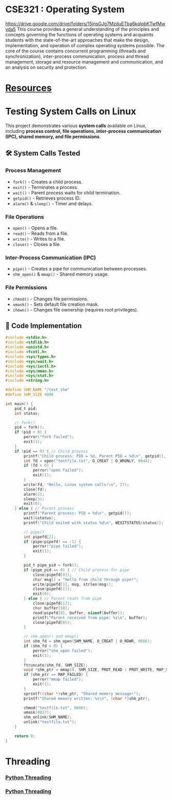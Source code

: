 # CSE321 : Operating System
https://drive.google.com/drive/folders/15jnsGJg7MzduETba6kqlpbKTwfMwyda5
This course provides a general understanding of the principles and concepts governing the functions of operating systems and acquaints students with the state-of-the-art approaches that make the design, implementation, and operation of complex operating systems possible. The core of the course contains concurrent programming (threads and synchronization), inter-process communication, process and thread management, storage and resource management and communication, and an analysis on security and protection.


# [Resources](https://drive.google.com/drive/folders/1gCcrq_xkHRbx9HU8-1Cwa2NOi7JqocKX)


# Testing System Calls on Linux

This project demonstrates various **system calls** available on Linux, including **process control, file operations, inter-process communication (IPC), shared memory, and file permissions**.

## 🛠 System Calls Tested

### **Process Management**
- `fork()` - Creates a child process.
- `exit()` - Terminates a process.
- `wait()` - Parent process waits for child termination.
- `getpid()` - Retrieves process ID.
- `alarm()` & `sleep()` - Timer and delays.

### **File Operations**
- `open()` - Opens a file.
- `read()` - Reads from a file.
- `write()` - Writes to a file.
- `close()` - Closes a file.

### **Inter-Process Communication (IPC)**
- `pipe()` - Creates a pipe for communication between processes.
- `shm_open()` & `mmap()` - Shared memory usage.

### **File Permissions**
- `chmod()` - Changes file permissions.
- `umask()` - Sets default file creation mask.
- `chown()` - Changes file ownership (requires root privileges).


## 📜 Code Implementation

```c
#include <stdio.h>
#include <stdlib.h>
#include <unistd.h>
#include <fcntl.h>
#include <sys/types.h>
#include <sys/wait.h>
#include <sys/ioctl.h>
#include <sys/mman.h>
#include <sys/stat.h>
#include <string.h>

#define SHM_NAME "/test_shm"
#define SHM_SIZE 4096

int main() {
    pid_t pid;
    int status;

    // fork()
    pid = fork();
    if (pid < 0) {
        perror("fork failed");
        exit(1);
    }
    if (pid == 0) { // Child process
        printf("Child process: PID = %d, Parent PID = %d\n", getpid(), getppid());
        int fd = open("testfile.txt", O_CREAT | O_WRONLY, 0644);
        if (fd < 0) {
            perror("open failed");
            exit(1);
        }
        write(fd, "Hello, Linux system calls!\n", 27);
        close(fd);
        alarm(2);
        sleep(3);
        exit(0);
    } else { // Parent process
        printf("Parent process: PID = %d\n", getpid());
        wait(&status);
        printf("Child exited with status %d\n", WEXITSTATUS(status));

        // pipe()
        int pipefd[2];
        if (pipe(pipefd) == -1) {
            perror("pipe failed");
            exit(1);
        }

        pid_t pipe_pid = fork();
        if (pipe_pid == 0) { // Child process for pipe
            close(pipefd[0]);
            char msg[] = "Hello from child through pipe!";
            write(pipefd[1], msg, strlen(msg));
            close(pipefd[1]);
            exit(0);
        } else { // Parent reads from pipe
            close(pipefd[1]);
            char buffer[50];
            read(pipefd[0], buffer, sizeof(buffer));
            printf("Parent received from pipe: %s\n", buffer);
            close(pipefd[0]);
        }

        // shm_open() and mmap()
        int shm_fd = shm_open(SHM_NAME, O_CREAT | O_RDWR, 0666);
        if (shm_fd < 0) {
            perror("shm_open failed");
            exit(1);
        }
        ftruncate(shm_fd, SHM_SIZE);
        void *shm_ptr = mmap(0, SHM_SIZE, PROT_READ | PROT_WRITE, MAP_SHARED, shm_fd, 0);
        if (shm_ptr == MAP_FAILED) {
            perror("mmap failed");
            exit(1);
        }
        sprintf((char *)shm_ptr, "Shared memory message!");
        printf("Shared memory written: %s\n", (char *)shm_ptr);

        chmod("testfile.txt", 0600);
        umask(0027);
        shm_unlink(SHM_NAME);
        unlink("testfile.txt");
    }

    return 0;
}
```

 
# Threading

### [Python Threading](https://www.youtube.com/watch?v=A_Z1lgZLSNc)

### [Python Threading](https://www.youtube.com/watch?v=A_Z1lgZLSNc)

